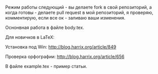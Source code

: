 Режим работы следующий - вы делаете fork в свой репозиторий, а когда готовы - делаете pull request в мой репозиторий, я проверяю, комментирую, если все ок - заливаю ваши изменения.

Оснонвная работа в файле body.tex.

Для новичков в LaTeX:

Установка под Win: http://blog.harrix.org/article/849

Проверка орфографии: http://blog.harrix.org/article/656

В файле example.tex - пример статьи.

